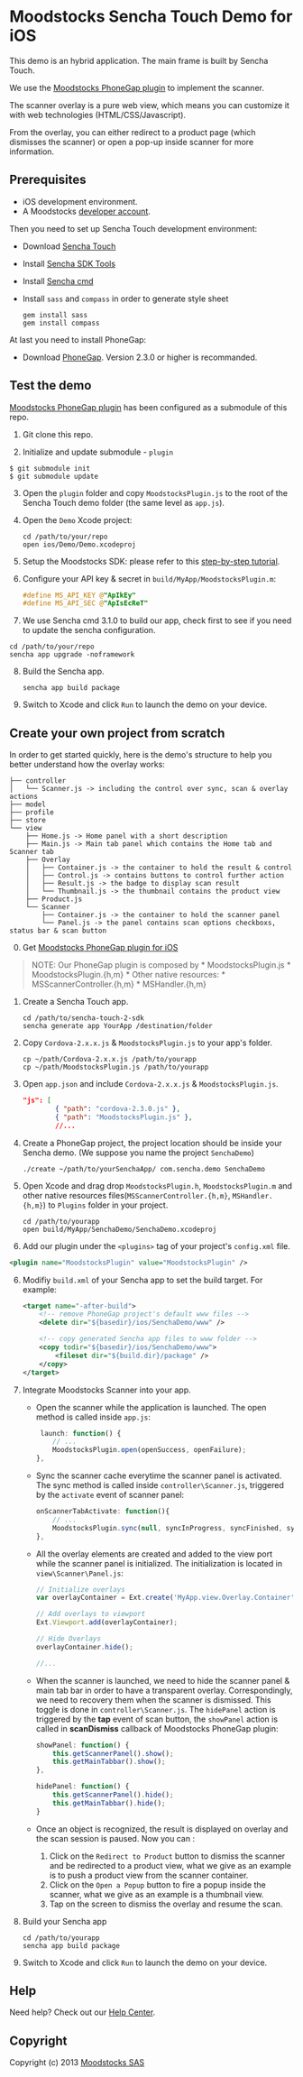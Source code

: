 # Moodstocks Sencha Touch Demo for iOS

This demo is an hybrid application. The main frame is built by Sencha Touch.

We use the [Moodstocks PhoneGap plugin](https://github.com/Moodstocks/moodstocks-phonegap-demo-app) to implement the scanner.

The scanner overlay is a pure web view, which means you can customize it with web technologies (HTML/CSS/Javascript).

From the overlay, you can either redirect to a product page (which dismisses the scanner) or open a pop-up inside scanner for more information.

## Prerequisites

* iOS development environment.
* A Moodstocks [developer account](https://developers.moodstocks.com/register).

Then you need to set up Sencha Touch development environment:

* Download [Sencha Touch](http://www.sencha.com/products/touch/)
* Install [Sencha SDK Tools](http://www.sencha.com/products/sdk-tools/download)
* Install [Sencha cmd](http://www.sencha.com/products/sencha-cmd/download)
* Install `sass` and `compass` in order to generate style sheet

    ```console
    gem install sass
    gem install compass
    ```

At last you need to install PhoneGap:

* Download [PhoneGap](http://phonegap.com/download/). Version 2.3.0 or higher is recommanded.

## Test the demo

[Moodstocks PhoneGap plugin](https://github.com/Moodstocks/moodstocks-phonegap-plugin/) has been configured as a submodule of this repo.

1. Git clone this repo.

2. Initialize and update submodule - `plugin`

  ```console
  $ git submodule init
  $ git submodule update
  ```

3. Open the `plugin` folder and copy `MoodstocksPlugin.js` to the root of the Sencha Touch demo folder (the same level as `app.js`).

4. Open the `Demo` Xcode project:

    ```console
    cd /path/to/your/repo
    open ios/Demo/Demo.xcodeproj
    ```

5. Setup the Moodstocks SDK: please refer to this [step-by-step tutorial](https://developers.moodstocks.com/doc/tuto-ios/1).

6. Configure your API key & secret in `build/MyApp/MoodstocksPlugin.m`:

    ```objective-c
    #define MS_API_KEY @"ApIkEy"
    #define MS_API_SEC @"ApIsEcReT"
    ```

7. We use Sencha cmd 3.1.0 to build our app, check first to see if you need to update the sencha configuration.

  ```console
  cd /path/to/your/repo
  sencha app upgrade -noframework
  ```

8. Build the Sencha app.

    ```console
    sencha app build package
    ```

9. Switch to Xcode and click `Run` to launch the demo on your device.

## Create your own project from scratch

In order to get started quickly, here is the demo's structure to help you better understand how the overlay works:

    ├── controller
    │   └── Scanner.js -> including the control over sync, scan & overlay actions
    ├── model
    ├── profile
    ├── store
    └── view
        ├── Home.js -> Home panel with a short description
        ├── Main.js -> Main tab panel which contains the Home tab and Scanner tab
        ├── Overlay
        │   ├── Container.js -> the container to hold the result & control
        │   ├── Control.js -> contains buttons to control further action
        │   ├── Result.js -> the badge to display scan result
        │   └── Thumbnail.js -> the thumbnail contains the product view
        ├── Product.js
        └── Scanner
            ├── Container.js -> the container to hold the scanner panel
            └── Panel.js -> the panel contains scan options checkboxs, status bar & scan button

0. Get [Moodstocks PhoneGap plugin for iOS](https://github.com/Moodstocks/moodstocks-phonegap-plugin/ios)

  > NOTE: Our PhoneGap plugin is composed by
    * MoodstocksPlugin.js
    * MoodstocksPlugin.{h,m}
    * Other native resources:
      * MSScannerController.{h,m}
      * MSHandler.{h,m}

1. Create a Sencha Touch app.

    ```console
    cd /path/to/sencha-touch-2-sdk
    sencha generate app YourApp /destination/folder
    ```

2. Copy `Cordova-2.x.x.js` & `MoodstocksPlugin.js` to your app's folder.

    ```console
    cp ~/path/Cordova-2.x.x.js /path/to/yourapp
    cp ~/path/MoodstocksPlugin.js /path/to/yourapp
    ```
3. Open `app.json` and include `Cordova-2.x.x.js` & `MoodstocksPlugin.js`.

    ```json
    "js": [
            { "path": "cordova-2.3.0.js" },
            { "path": "MoodstocksPlugin.js" },
            //...
    ```

4. Create a PhoneGap project, the project location should be inside your Sencha demo. (We suppose you name the project `SenchaDemo`)

    ```console
    ./create ~/path/to/yourSenchaApp/ com.sencha.demo SenchaDemo
    ```

5. Open Xcode and drag drop `MoodstocksPlugin.h`, `MoodstocksPlugin.m` and other native resources files(`MSScannerController.{h,m}`, `MSHandler.{h,m}`) to `Plugins` folder in your project.

    ```console
    cd /path/to/yourapp
    open build/MyApp/SenchaDemo/SenchaDemo.xcodeproj
    ```

5. Add our plugin under the ```<plugins>``` tag of your project's `config.xml` file.

  ```xml
  <plugin name="MoodstocksPlugin" value="MoodstocksPlugin" />
  ```

6. Modifiy `build.xml` of your Sencha app to set the build target. For example:

    ```xml
    <target name="-after-build">
        <!-- remove PhoneGap project's default www files -->
        <delete dir="${basedir}/ios/SenchaDemo/www" />

        <!-- copy generated Sencha app files to www folder -->
        <copy todir="${basedir}/ios/SenchaDemo/www">
            <fileset dir="${build.dir}/package" />
        </copy>
    </target>
    ```

7. Integrate Moodstocks Scanner into your app.
    * Open the scanner while the application is launched. The open method is called inside `app.js`:

        ```javascript
         launch: function() {
            // ...
            MoodstocksPlugin.open(openSuccess, openFailure);
        },
        ```
    * Sync the scanner cache everytime the scanner panel is activated. The sync method is called inside `controller\Scanner.js`, triggered by the `activate` event of scanner panel:

        ```javascript
        onScannerTabActivate: function(){
            // ...
            MoodstocksPlugin.sync(null, syncInProgress, syncFinished, syncFailure);
        },
        ```
    * All the overlay elements are created and added to the view port while the scanner panel is initialized. The initialization is located in `view\Scanner\Panel.js`:

        ```javascript
        // Initialize overlays
        var overlayContainer = Ext.create('MyApp.view.Overlay.Container');

        // Add overlays to viewport
        Ext.Viewport.add(overlayContainer);

        // Hide Overlays
        overlayContainer.hide();

        //...
        ```
    * When the scanner is launched, we need to hide the scanner panel & main tab bar in order to have a transparent overlay. Correspondingly, we need to recovery them when the scanner is dismissed. This toggle is done in `controller\Scanner.js`. The `hidePanel` action is triggered by the **tap** event of scan button, the `showPanel` action is called in **scanDismiss** callback of Moodstocks PhoneGap plugin:

        ```javascript
        showPanel: function() {
            this.getScannerPanel().show();
            this.getMainTabbar().show();
        },

        hidePanel: function() {
            this.getScannerPanel().hide();
            this.getMainTabbar().hide();
        }
        ```
    * Once an object is recognized, the result is displayed on overlay and the scan session is paused. Now you can :
        1. Click on the `Redirect to Product` button to dismiss the scanner and be redirected to a product view, what we give as an example is to push a product view from the scanner container.
        2. Click on the `Open a Popup` button to fire a popup inside the scanner, what we give as an example is a thumbnail view.
        3. Tap on the screen to dismiss the overlay and resume the scan.

8. Build your Sencha app

    ```console
    cd /path/to/yourapp
    sencha app build package
    ```

9. Switch to Xcode and click `Run` to launch the demo on your device.

## Help

Need help? Check out our [Help Center](http://help.moodstocks.com/).

## Copyright

Copyright (c) 2013 [Moodstocks SAS](http://www.moodstocks.com)
